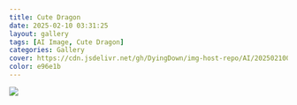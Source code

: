 ```yaml
---
title: Cute Dragon
date: 2025-02-10 03:31:25
layout: gallery
tags: [AI Image, Cute Dragon]
categories: Gallery
cover: https://cdn.jsdelivr.net/gh/DyingDown/img-host-repo/AI/202502100430560.png
color: e96e1b
---
```


![](https://cdn.jsdelivr.net/gh/DyingDown/img-host-repo/AI/202502100430560.png)